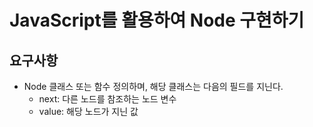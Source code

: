 # JavaScript를 활용하여 Node 구현하기


## 요구사항
- Node 클래스 또는 함수 정의하며, 해당 클래스는 다음의 필드를 지닌다.
    - next: 다른 노드를 참조하는 노드 변수
    - value: 해당 노드가 지닌 값
